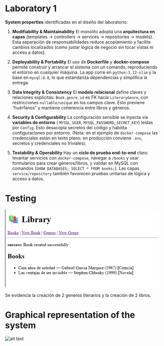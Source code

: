 # Laboratory 1

**System properties** identificadas en el diseño del laboratorio:

1. **Modifiability & Maintainability**
   El monolito adopta una **arquitectura en capas** (templates → controllers → services → repositories → models). Esta separación de responsabilidades reduce acoplamiento y facilita cambios localizados (como justar lógica de negocio sin tocar vistas ni acceso a datos).

2. **Deployability & Portability**
   El uso de **Dockerfile** y **docker-compose** permite construir y arrancar el sistema con un comando, reproduciendo el entorno en cualquier máquina. La app corre en `python:3.12-slim` y la base en `mysql:8.0`, lo que estandariza dependencias y simplifica la entrega.

3. **Data Integrity & Consistency**
   El **modelo relacional** define claves y relaciones explícitas: `Book.genre_id` es FK hacia `LiteraryGenre`, con restricciones `nullable/unique` en los campos clave. Esto previene “huérfanos” y mantiene coherencia entre libros y géneros.

4. **Security & Configurability**
   La configuración sensible se inyecta vía **variables de entorno** ( `MYSQL_USER`, `MYSQL_PASSWORD`, `SECRET_KEY`) leídas por `Config`. Esto desacopla secretos del código y habilita configuraciones por entorno. (Nota: en el ejemplo de `docker-compose` las credenciales están en texto plano; en producción conviene `.env`, secretos y credenciales no triviales).

5. **Testability & Operability**
   Hay un **ciclo de prueba end-to-end** claro: levantar servicios con `docker-compose`, navegar a `/books` y usar formularios para crear géneros/libros, y validar en MySQL con comandos (`SHOW DATABASES; SELECT * FROM books;`). Las capas `service/repository` también favorecen pruebas unitarias de lógica y acceso a datos.



# Testing
![alt text](image.png)

Se evidencia la creación de 2 generos literarios y la creación de 2 libros.

# Graphical representation of the system
![alt text](arquitectura_diseño.drawio.png)
